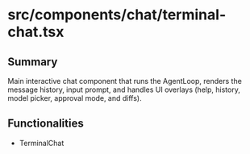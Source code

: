 # src/components/chat/terminal-chat.tsx

## Summary
Main interactive chat component that runs the AgentLoop, renders the message history,
input prompt, and handles UI overlays (help, history, model picker, approval mode,
and diffs).

## Functionalities
- TerminalChat